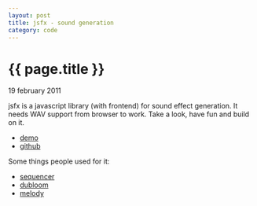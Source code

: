 ```yaml
---
layout: post
title: jsfx - sound generation
category: code
---
```


{{ page.title }}
================

<p class="meta">19 february 2011</p>

jsfx is a javascript library (with frontend) 
for sound effect generation. It needs WAV 
support from browser to work. Take a look, 
have fun and build on it.

* [demo](/js/jsfx/)
* [github](http://github.com/egonelbre/jsfx)

Some things people used for it:

* [sequencer](http://www11.plala.or.jp/sothicblue/html5drum-jsfx/)
* [dubloom](http://dubloom.dubharmonic.com/)
* [melody](http://greweb.fr/melody/)
